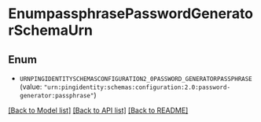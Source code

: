 # EnumpassphrasePasswordGeneratorSchemaUrn

## Enum


* `URNPINGIDENTITYSCHEMASCONFIGURATION2_0PASSWORD_GENERATORPASSPHRASE` (value: `"urn:pingidentity:schemas:configuration:2.0:password-generator:passphrase"`)


[[Back to Model list]](../README.md#documentation-for-models) [[Back to API list]](../README.md#documentation-for-api-endpoints) [[Back to README]](../README.md)


